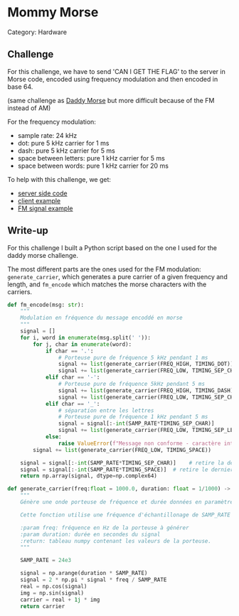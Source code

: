 # Mommy Morse

Category: Hardware

## Challenge
For this challenge, we have to send 'CAN I GET THE FLAG' to the server
in Morse code, encoded using frequency modulation and then encoded in base 64.

(same challenge as [Daddy Morse](daddy_morse.md) but more difficult because of the
FM instead of AM)

For the frequency modulation:
- sample rate: 24 kHz
- dot: pure 5 kHz carrier for 1 ms
- dash: pure 5 kHz carrier for 5 ms
- space between letters: pure 1 kHz carrier for 5 ms
- space between words: pure 1 kHz carrier for 20 ms

To help with this challenge, we get:
- [server side code](server_m.py)
- [client example](client_m.py)
- [FM signal example](signal_m.iq)

## Write-up

For this challenge I built a Python script based on the one I used for the 
daddy morse challenge.

The most different parts are the ones used for the FM modulation:
`generate_carrier`, which generates a pure carrier of a given frequency and length,
and `fm_encode` which matches the morse characters with the carriers.

```python
def fm_encode(msg: str):
    """
    Modulation en fréquence du message encoddé en morse
    """
    signal = []
    for i, word in enumerate(msg.split(' ')):
        for j, char in enumerate(word):
            if char == '.':
                # Porteuse pure de fréquence 5 kHz pendant 1 ms
                signal += list(generate_carrier(FREQ_HIGH, TIMING_DOT))
                signal += list(generate_carrier(FREQ_LOW, TIMING_SEP_CHAR))
            elif char == '-':
                # Porteuse pure de fréquence 5kHz pendant 5 ms
                signal += list(generate_carrier(FREQ_HIGH, TIMING_DASH))
                signal += list(generate_carrier(FREQ_LOW, TIMING_SEP_CHAR))
            elif char == '_':
                # séparation entre les lettres
                # Porteuse pure de fréquence 1 kHz pendant 5 ms
                signal = signal[:-int(SAMP_RATE*TIMING_SEP_CHAR)]
                signal += list(generate_carrier(FREQ_LOW, TIMING_SEP_LETTER))
            else:
                raise ValueError(f"Message non conforme - caractère interdit : {char}")
        signal += list(generate_carrier(FREQ_LOW, TIMING_SPACE))

    signal = signal[:-int(SAMP_RATE*TIMING_SEP_CHAR)]    # retire la derniere séparation entre caractères d'une lettre
    signal = signal[:-int(SAMP_RATE*TIMING_SPACE)]  # retire le dernier espace
    return np.array(signal, dtype=np.complex64)
```

```python
def generate_carrier(freq:float = 1000.0, duration: float = 1/1000) -> np.ndarray:
    """
    Génère une onde porteuse de fréquence et durée données en paramètres.

    Cette fonction utilise une fréquence d'échantillonage de SAMP_RATE = 24e3 mesures par secondes

    :param freq: fréquence en Hz de la porteuse à générer
    :param duration: durée en secondes du signal
    :return: tableau numpy contenant les valeurs de la porteuse.
    """

    SAMP_RATE = 24e3

    signal = np.arange(duration * SAMP_RATE)
    signal = 2 * np.pi * signal * freq / SAMP_RATE
    real = np.cos(signal)
    img = np.sin(signal)
    carrier = real + 1j * img
    return carrier
```